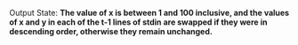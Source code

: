 Output State: **The value of x is between 1 and 100 inclusive, and the values of x and y in each of the t-1 lines of stdin are swapped if they were in descending order, otherwise they remain unchanged.**